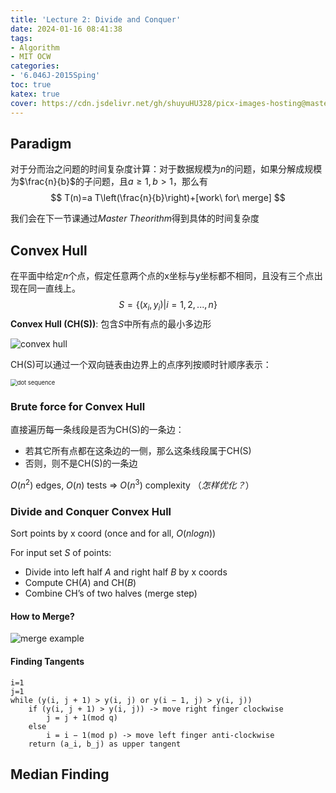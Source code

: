 ```yaml
---
title: 'Lecture 2: Divide and Conquer'
date: 2024-01-16 08:41:38
tags:
- Algorithm
- MIT OCW
categories:
- '6.046J-2015Sping'
toc: true
katex: true
cover: https://cdn.jsdelivr.net/gh/shuyuHU328/picx-images-hosting@master/image.1g58e0c69ycg.webp
---
```


## Paradigm

对于分而治之问题的时间复杂度计算：对于数据规模为$n$的问题，如果分解成规模为$\frac{n}{b}$的子问题，且$a\ge 1,b > 1$，那么有
$$
T(n)=a T\left(\frac{n}{b}\right)+[work\ for\ merge]
$$

我们会在下一节课通过*Master Theorithm*得到具体的时间复杂度

## Convex Hull

在平面中给定$n$个点，假定任意两个点的x坐标与y坐标都不相同，且没有三个点出现在同一直线上。
$$
S = \{(x_i, y_i)|i = 1, 2,...,n\}
$$
**Convex Hull (CH(S))**: 包含$S$中所有点的最小多边形

![convex hull](https://cdn.jsdelivr.net/gh/shuyuHU328/picx-images-hosting@master/image.22glmow0h8jk.png)

CH(S)可以通过一个双向链表由边界上的点序列按顺时针顺序表示：

<img src="https://cdn.jsdelivr.net/gh/shuyuHU328/picx-images-hosting@master/image.2jhmuiodvm4.webp" alt="dot sequence" style="zoom:67%;" />

### Brute force for Convex Hull

直接遍历每一条线段是否为CH(S)的一条边：

- 若其它所有点都在这条边的一侧，那么这条线段属于CH(S)
- 否则，则不是CH(S)的一条边

$O(n^2)$ edges, $O(n)$ tests ⇒ $O(n^3)$ complexity （*怎样优化？*）

### Divide and Conquer Convex Hull

Sort points by x coord (once and for all, $O(nlogn)$)

For input set *S* of points:

- Divide into left half *A* and right half *B* by x coords
- Compute CH(*A*) and CH(*B*)
- Combine CH’s of two halves (merge step)

#### How to Merge?

![merge example](https://cdn.jsdelivr.net/gh/shuyuHU328/picx-images-hosting@master/image.5w6r7hdiba80.webp)



#### Finding Tangents

```pseudocode
i=1
j=1
while (y(i, j + 1) > y(i, j) or y(i − 1, j) > y(i, j))
	if (y(i, j + 1) > y(i, j)) -> move right finger clockwise
		j = j + 1(mod q)
	else
		i = i − 1(mod p) -> move left finger anti-clockwise
	return (a_i, b_j) as upper tangent
```



## Median Finding
